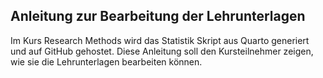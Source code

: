 

## Anleitung zur Bearbeitung der Lehrunterlagen

Im Kurs Research Methods wird das Statistik Skript aus Quarto generiert und auf GitHub gehostet. Diese Anleitung soll den Kursteilnehmer zeigen, wie sie die Lehrunterlagen bearbeiten können.













